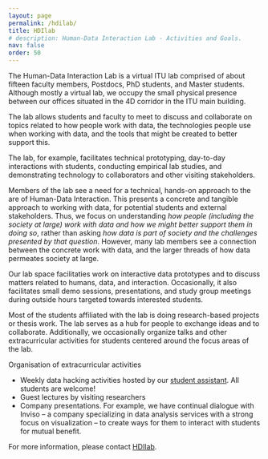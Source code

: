 ```yaml
---
layout: page
permalink: /hdilab/
title: HDIlab
# description: Human-Data Interaction Lab - Activities and Goals.
nav: false
order: 50
---
```


The Human-Data Interaction Lab is a virtual ITU lab comprised of about fifteen faculty members, Postdocs, PhD students, and Master students. 
Although mostly a virtual lab, we occupy the small physical presence between our offices situated in the 4D corridor in the ITU main building. 
<!-- In addition to our corridor space, the lab has access to a 3x3 meters (3.06m x 2.85m room) (4D29), which is dedicated for studies and 
study setups with focus on Human-Data Interaction. -->

The lab allows students and faculty to meet to discuss and collaborate on topics related to how people work with data, the technologies 
people use when working with data, and the tools that might be created to better support this. 

The lab, for example, facilitates technical prototyping, day-to-day interactions with students, conducting empirical lab studies, and 
demonstrating technology to collaborators and other visiting stakeholders.

Members of the lab see a need for a technical, hands-on approach to the are of Human-Data Interaction. This presents a concrete and 
tangible approach to working with data, for potential students and external stakeholders. Thus, we focus on understanding *how people
(including the society at large) work with data and how we might better support them in doing so*, rather than asking *how data is part of 
society and the challenges presented by that question*. However, many lab members see a connection between the concrete work with data, and 
the larger threads of how data permeates society at large.

Our lab space facilitaties work on interactive data prototypes and to discuss matters related to humans, data, and interaction. Occasionally,
it also facilitates small demo sessions, presentations, and study group meetings during outside hours targeted towards interested students.

Most of the students affiliated with the lab is doing research-based projects or thesis work. The lab serves as a hub for people to exchange 
ideas and to collaborate. Additionally, we occasionally organize talks and other extracurricular activities for students centered around the 
focus areas of the lab.

Organisation of extracurricular activities
*	Weekly data hacking activities hosted by our [student assistant](mailto:hdilab-datahacking@o365team.itu.dk). All students are welcome!
*	Guest lectures by visiting researchers
*	Company presentations. For example, we have continual dialogue with Inviso – a company specializing in data analysis services with a strong 
  focus on visualization – to create ways for them to interact with students for mutual benefit.
  
For more information, please contact [HDIlab](mailto:hdilab@o365team.itu.dk).
